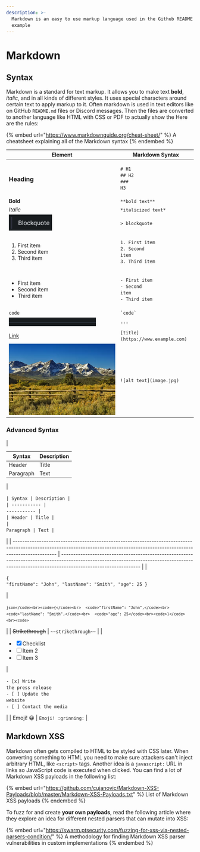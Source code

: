 ```yaml
---
description: >-
  Markdown is an easy to use markup language used in the Github README for
  example
---
```


# Markdown

## Syntax

Markdown is a standard for text markup. It allows you to make text **bold**, _italic_, and in all kinds of different styles. It uses special characters around certain text to apply markup to it. Often markdown is used in text editors like on GitHub `README.md` files or Discord messages. Then the files are converted to another language like HTML with CSS or PDF to actually show the Here are the rules:

{% embed url="https://www.markdownguide.org/cheat-sheet/" %}
A cheatsheet explaining all of the Markdown syntax
{% endembed %}

| Element                                                             | Markdown Syntax                                                                                    |
| ------------------------------------------------------------------- | -------------------------------------------------------------------------------------------------- |
| <h3>Heading</h3>                                                    | <p><code># H1</code><br><code>## H2</code><br><code>### H3</code></p>                              |
| **Bold**                                                            | `**bold text**`                                                                                    |
| _Italic_                                                            | `*italicized text*`                                                                                |
| ![](<../.gitbook/assets/image (8) (1).png>)                         | `> blockquote`                                                                                     |
| <ol><li>First item</li><li>Second item</li><li>Third item</li></ol> | <p><code>1. First item</code><br><code>2. Second item</code><br><code>3. Third item</code><br></p> |
| <ul><li>First item</li><li>Second item</li><li>Third item</li></ul> | <p><code>- First item</code><br><code>- Second item</code><br><code>- Third item</code><br></p>    |
| `code`                                                              | `` `code` ``                                                                                       |
| ![](<../.gitbook/assets/image (2) (1) (1) (1).png>)                 | `---`                                                                                              |
| [Link](https://www.example.com)                                     | `[title](https://www.example.com)`                                                                 |
| ![](<../.gitbook/assets/image (11) (1).png>)                        | `![alt text](image.jpg)`                                                                           |

### Advanced Syntax

| <p></p><table><thead><tr><th>Syntax</th><th>Description</th></tr></thead><tbody><tr><td>Header</td><td>Title</td></tr><tr><td>Paragraph</td><td>Text</td></tr></tbody></table> | <p><code>| Syntax | Description |</code><br><code>| ----------- | ----------- |</code><br><code>| Header | Title |</code><br><code>| Paragraph | Text |</code></p>                            |
| ------------------------------------------------------------------------------------------------------------------------------------------------------------------------------ | --------------------------------------------------------------------------------------------------------------------------------------------------------------------------------------------- |
| <p></p><pre class="language-json"><code class="lang-json">{
  "firstName": "John",
  "lastName": "Smith",
  "age": 25
}
</code></pre>                                          | <p><code>```json</code><br><code>{</code><br>  <code>"firstName": "John",</code><br>  <code>"lastName": "Smith",</code><br>  <code>"age": 25</code><br><code>}</code><br><code>```</code></p> |
| ~~Strikethrough~~                                                                                                                                                              | `~~strikethrough~~`                                                                                                                                                                           |
| <p></p><ul class="contains-task-list"><li><input type="checkbox" checked>Checklist</li><li><input type="checkbox">Item 2</li><li><input type="checkbox">Item 3</li></ul>       | <p><code>- [x] Write the press release</code><br><code>- [ ] Update the website</code><br><code>- [ ] Contact the media</code></p>                                                            |
| Emoji! 😀                                                                                                                                                                      | `Emoji! :grinning:`                                                                                                                                                                           |

## Markdown XSS

Markdown often gets compiled to HTML to be styled with CSS later. When converting something to HTML you need to make sure attackers can't inject arbitrary HTML, like `<script>` tags. Another idea is a `javascript:` URL in links so JavaScript code is executed when clicked. You can find a lot of Markdown XSS payloads in the following list:

{% embed url="https://github.com/cujanovic/Markdown-XSS-Payloads/blob/master/Markdown-XSS-Payloads.txt" %}
List of Markdown XSS payloads
{% endembed %}

To fuzz for and create **your own payloads**, read the following article where they explore an idea for different nested parsers that can mutate into XSS:

{% embed url="https://swarm.ptsecurity.com/fuzzing-for-xss-via-nested-parsers-condition/" %}
A methodology for finding Markdown XSS parser vulnerabilities in custom implementations
{% endembed %}
